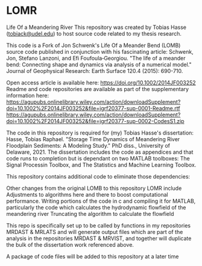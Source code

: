 # LOMR
Life Of a Meandering River
This repository was created by Tobias Hasse (tobiack@udel.edu) to host source code related to my thesis research.

This code is a Fork of Jon Schwenk's Life Of a Meander Bend (LOMB) source code published in conjunction with his fascinating article: 
Schwenk, Jon, Stefano Lanzoni, and Efi Foufoula‐Georgiou. "The life of a meander bend: Connecting shape and dynamics via analysis of a numerical model." Journal of Geophysical Research: Earth Surface 120.4 (2015): 690-710. 

Open access article is available here: https://doi.org/10.1002/2014JF003252 
Readme and code repositories are available as part of the supplementary information here:
https://agupubs.onlinelibrary.wiley.com/action/downloadSupplement?doi=10.1002%2F2014JF003252&file=jgrf20377-sup-0001-Readme.rtf
https://agupubs.onlinelibrary.wiley.com/action/downloadSupplement?doi=10.1002%2F2014JF003252&file=jgrf20377-sup-0002-CodesS1.zip 

The code in this repository is required for (my) Tobias Hasse's dissertation: Hasse, Tobias Raphael. "Storage Time Dynamics of Meandering River Floodplain Sediments: A Modeling Study." PhD diss., University of Delaware, 2021.
The dissertation includes the code as appendices and that code runs to completion but is dependant on two MATLAB toolboxes:
The Signal Processin Toolbox, and
The Statistics and Machine Learning Toolbox.

This repository contains additional code to eliminate those dependencies:


Other changes from the original LOMB to this repository LOMR include
Adjustments to algorithms here and there to boost computational performance.
Writing portions of the code in c and compiling it for MATLAB, particularly the code which calculates the hydrodynamic flowfield of the meandering river
Truncating the algorithm to calculate the flowfield


This repo is specifically set up to be called by functions in my repositories MRDAST & MRLATS and will generate output files which are part of the analysis in the repositories MRDAST & MRVIST, and together will duplicate the bulk of the dissertation work referenced above.

A package of code files will be added to this repository at a later time
